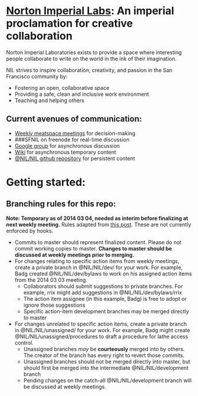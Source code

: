 [Norton Imperial Labs](http://nortonimperiallabs.org/):  An imperial proclamation for creative collaboration
==========================================================================

Norton Imperial Laboratories exists to provide a space where interesting
people collaborate to write on the world in the ink of their
imagination.

NIL strives to inspire collaboration, creativity, and passion in the San Francisco community by:

* Fostering an open, collaborative space 
* Providing a safe, clean and inclusive work environment
* Teaching and helping others

Current avenues of communication:
---------------------------------

* [Weekly meatspace meetings](https://github.com/nortonimperiallabs/nortonimperiallabs/blob/master/announcements/weeklyMeetings.md) for decision-making
* ##\#SFNIL on freenode for real-time discussion
* [Google group](https://groups.google.com/forum/#!forum/sfhackerspace) for asynchronous discussion
* [Wiki](http://wiki.nortonimperiallabs.org/) for asynchronous temporary content
* [@NIL/NIL github repository](https://github.com/nortonimperiallabs/nortonimperiallabs) for persistent content

Getting started:
================

Branching rules for this repo:
----------------------------------

**Note: Temporary as of 2014 03 04, needed as interim before finalizing at next weekly meeting.**  Rules adapted from [this post](http://nvie.com/posts/a-successful-git-branching-model/).  These are not currently enforced by hooks.

* Commits to master should represent finalized content.  Please do not commit working copies to master.  **Changes to master should be discussed at weekly meetings prior to merging.**
* For changes relating to specific action items from weekly meetings, create a private branch in @NIL/NIL/dev/ for your work.  For example, Badg created @NIL/NIL/dev/bylaws to work on his assigned action items from the 2014 03 03 meeting.
	* Collaborators should submit suggestions to private branches.  For example, rrix might add suggestions in @NIL/NIL/dev/bylaws/rrix
	* The action item assignee (in this example, Badg) is free to adopt or ignore those suggestions
	* Specific action-item development branches may be merged directly to master
* For changes unrelated to specific action items, create a private branch in @NIL/NIL/unassigned/ for your work.  For example, Badg might create @NIL/NIL/unassigned/procedures to draft a procedure for lathe access control.
	* Unassigned branches *may* be **courteously** merged into by others.  The creator of the branch has every right to revert those commits.
	* Unassigned branches should not be merged directly into master, but should first be merged into the intermediate @NIL/NIL/development branch
	* Pending changes on the catch-all @NIL/NIL/development branch will be discussed at weekly meetings.